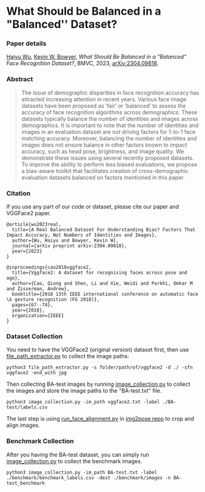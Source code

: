 # What Should be Balanced in a "Balanced'' Dataset?
### Paper details

[Haiyu Wu](https://haiyuwu.netlify.app/), [Kevin W. Bowyer](https://www3.nd.edu/~kwb/), *What Should Be Balanced in a "Balanced“ Face Recognition Dataset?*, BMVC, 2023, [arXiv:2304.09818](https://arxiv.org/abs/2304.09818).

### Abstract
> The issue of demographic disparities in face recognition accuracy has attracted increasing attention in recent years. Various face image datasets have been proposed as ’fair’ or ’balanced’ to assess the accuracy of face recognition algorithms across demographics. These datasets typically balance the number of identities and images across
> demographics. It is important to note that the number of identities and images in an evaluation dataset are *not* driving factors for 1-to-1 face matching accuracy. Moreover, balancing the number of identities and images does not ensure balance in other factors known to impact accuracy, such as head pose, brightness, and image quality. We demonstrate these issues using several recently proposed datasets. To improve the ability to perform less biased evaluations, we propose a bias-aware toolkit that facilitates creation of cross-demographic evaluation datasets balanced on factors mentioned in this paper.

### Citation
If you use any part of our code or dataset, please cite our paper and VGGFace2 paper.
```
@article{wu2023real,
  title={A Real Balanced Dataset For Understanding Bias? Factors That Impact Accuracy, Not Numbers of Identities and Images},
  author={Wu, Haiyu and Bowyer, Kevin W},
  journal={arXiv preprint arXiv:2304.09818},
  year={2023}
}

@inproceedings{cao2018vggface2,
  title={Vggface2: A dataset for recognising faces across pose and age},
  author={Cao, Qiong and Shen, Li and Xie, Weidi and Parkhi, Omkar M and Zisserman, Andrew},
  booktitle={2018 13th IEEE international conference on automatic face \& gesture recognition (FG 2018)},
  pages={67--74},
  year={2018},
  organization={IEEE}
}
```
### Dataset Collection

You need to have the VGGFace2 (original version) dataset first, then use [file_path_extractor.py](https://github.com/HaiyuWu/LogicalConsistency/blob/main/file_path_extractor.py) to collect the image paths:

```
python3 file_path_extractor.py -s folder/path/of/vggface2 -d ./ -sfn vggface2 -end_with jpg
```

Then collecting BA-test images by running [image_collection.py](https://github.com/HaiyuWu/BA-test-dataset/blob/main/image_collection.py) to collect the images and store the image paths to the "BA-test.txt" file.

```
python3 image_collection.py -im_path vggface2.txt -label ./BA-test/labels.csv
```

The last step is using [run_face_alignment.py](https://github.com/vitoralbiero/img2pose#align-faces) in [img2pose repo](https://github.com/vitoralbiero/img2pose) to crop and align images.

### Benchmark Collection

After you having the BA-test dataset, you can simply run [image_collection.py](https://github.com/HaiyuWu/BA-test-dataset/blob/main/image_collection.py) to collect the benchmark images.
```
python3 image_collection.py -im_path BA-test.txt -label ./benchmark/benchmark_labels.csv -dest ./benchmark/images -n BA-test_benchmark
```
